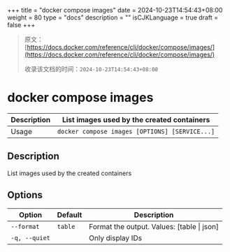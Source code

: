 +++
title = "docker compose images"
date = 2024-10-23T14:54:43+08:00
weight = 80
type = "docs"
description = ""
isCJKLanguage = true
draft = false
+++

> 原文：[https://docs.docker.com/reference/cli/docker/compose/images/](https://docs.docker.com/reference/cli/docker/compose/images/)
>
> 收录该文档的时间：`2024-10-23T14:54:43+08:00`

# docker compose images

| Description | List images used by the created containers     |
| :---------- | ---------------------------------------------- |
| Usage       | `docker compose images [OPTIONS] [SERVICE...]` |

## Description

List images used by the created containers

## Options

| Option        | Default | Description                                |
| ------------- | ------- | ------------------------------------------ |
| `--format`    | `table` | Format the output. Values: [table \| json] |
| `-q, --quiet` |         | Only display IDs                           |
